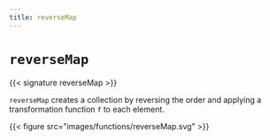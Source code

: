 ```yaml
---
title: reverseMap
---
```


# `reverseMap`

{{< signature reverseMap >}}

`reverseMap` creates a collection by reversing the order and applying a transformation function `f` to each element.

{{< figure src="images/functions/reverseMap.svg" >}}
